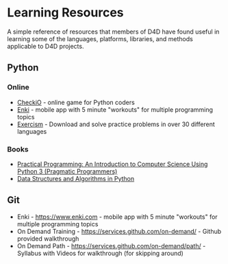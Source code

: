 # Learning Resources

A simple reference of resources that members of D4D have found useful in learning some of the languages, platforms, libraries, and methods applicable to D4D projects.

## Python
### Online
* [CheckiO](https://checkio.org/) - online game for Python coders
* [Enki](https://www.enki.com) - mobile app with 5 minute "workouts" for multiple programming topics
* [Exercism](http://exercism.io/) - Download and solve practice problems in over 30 different languages

### Books
* [Practical Programming: An Introduction to Computer Science Using Python 3 (Pragmatic Programmers)](https://www.amazon.com/Practical-Programming-Introduction-Pragmatic-Programmers/dp/1937785459)
* [Data Structures and Algorithms in Python](https://www.amazon.com/Structures-Algorithms-Python-Michael-Goodrich/dp/1118290275)


## Git
* Enki - https://www.enki.com - mobile app with 5 minute "workouts" for multiple programming topics
* On Demand Training - https://services.github.com/on-demand/ - Github provided walkthrough 
* On Demand Path - https://services.github.com/on-demand/path/ - Syllabus with Videos for walkthrough (for skipping around)

